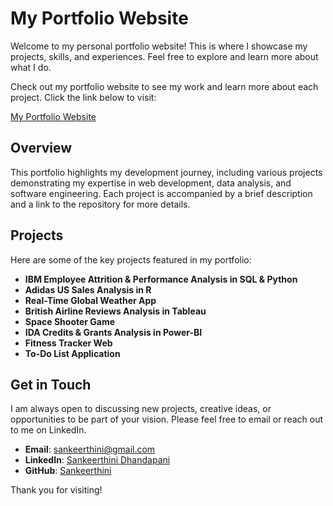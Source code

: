 # My Portfolio Website

Welcome to my personal portfolio website! This is where I showcase my projects, skills, and experiences. Feel free to explore and learn more about what I do.

Check out my portfolio website to see my work and learn more about each project. Click the link below to visit:

[My Portfolio Website](https://sankeerthini.github.io/My-Portfolio-Website/)

## Overview

This portfolio highlights my development journey, including various projects demonstrating my expertise in web development, data analysis, and software engineering. Each project is accompanied by a brief description and a link to the repository for more details.

## Projects

Here are some of the key projects featured in my portfolio:

- **IBM Employee Attrition & Performance Analysis in SQL & Python**
- **Adidas US Sales Analysis in R**
- **Real-Time Global Weather App**
- **British Airline Reviews Analysis in Tableau**
- **Space Shooter Game**
- **IDA Credits & Grants Analysis in Power-BI**
- **Fitness Tracker Web**
- **To-Do List Application**

## Get in Touch

I am always open to discussing new projects, creative ideas, or opportunities to be part of your vision. Please feel free to email or reach out to me on LinkedIn.

- **Email**: sankeerthini@gmail.com
- **LinkedIn**: [Sankeerthini Dhandapani](https://www.linkedin.com/in/sankeerthini-d)
- **GitHub**: [Sankeerthini](https://github.com/Sankeerthini)

Thank you for visiting!
